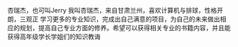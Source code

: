 杏瑞杰，也可叫Jerry
我叫杏瑞杰，来自甘肃兰州，喜欢计算机与排球，性格开朗，三观正
学习更多的专业知识，完成出自己满意的项目，为自己的未来做出相应的规划，提高自己专业方面的修养。希望可以获得相关专业的书籍内容，并且能获得高年级学长学姐们的知识教诲

